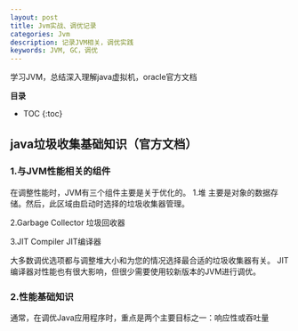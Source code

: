 ```yaml
---
layout: post
title: Jvm实战、调优记录
categories: Jvm
description: 记录JVM相关，调优实践
keywords: JVM, GC，调优
---
```


学习JVM，总结深入理解java虚拟机，oracle官方文档



**目录**

* TOC
{:toc}

## java垃圾收集基础知识（官方文档）


### 1.与JVM性能相关的组件
在调整性能时，JVM有三个组件主要是关于优化的。
1.堆
主要是对象的数据存储。然后，此区域由启动时选择的垃圾收集器管理。

2.Garbage Collector
垃圾回收器

3.JIT Compiler
JIT编译器


大多数调优选项都与调整堆大小和为您的情况选择最合适的垃圾收集器有关。
JIT编译器对性能也有很大影响，但很少需要使用较新版本的JVM进行调优。



### 2.性能基础知识
通常，在调优Java应用程序时，重点是两个主要目标之一：响应性或吞吐量

